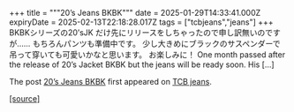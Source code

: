 +++
title = """20’s Jeans BKBK"""
date = 2025-01-29T14:33:41.000Z
expiryDate = 2025-02-13T22:18:28.017Z
tags = ["tcbjeans","jeans"]
+++
BKBKシリーズの20’sJK だけ先にリリースをしちゃったので申し訳無いのですが…… もちろんパンツも準備中です。 少し大きめにブラックのサスペンダーで吊って穿いても可愛いかなと思います。 お楽しみに！ One month passed after the release of 20’s Jacket BKBK but the jeans will be ready soon. His \[…\]

The post [20’s Jeans BKBK](http://tcbjeans.com/2025/01/29/51035) first appeared on [TCB jeans](http://tcbjeans.com).

[[source]](http://tcbjeans.com/2025/01/29/51035)
